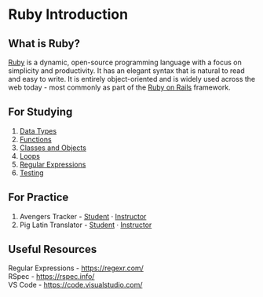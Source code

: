 # Ruby Introduction
 
## What is Ruby?

[Ruby](https://ruby-doc.com/) is a  dynamic, open-source programming language with a focus on simplicity and productivity. It has an elegant syntax that is natural to read and easy to write. It is entirely object-oriented and is widely used across the web today - most commonly as part of the [Ruby on Rails](https://rubyonrails.org) framework.

## For Studying

1.  [Data Types](/DataTypes.md)
2.  [Functions](/Functions.md)
3.  [Classes and Objects](/ClassesAndObjects.md)
4.  [Loops](/Loops.md)
5.  [Regular Expressions](/RegularExpressions.md)
6.  [Testing](/Testing.md)

## For Practice

1.  Avengers Tracker - [Student](https://github.com/lukejamesmorrison/avengers-tracker-student) &middot; [Instructor](https://github.com/lukejamesmorrison/avengers-tracker)
2.  Pig Latin Translator  - [Student](https://github.com/lukejamesmorrison/pig-latin-translator-student) &middot; [Instructor](https://github.com/lukejamesmorrison/pig-latin-translator)
<!-- 2.  Hangman - [Student](#) &middot; [Instructor](#) -->

## Useful Resources

Regular Expressions - https://regexr.com/<br>
RSpec - https://rspec.info/<br>
VS Code - https://code.visualstudio.com/
